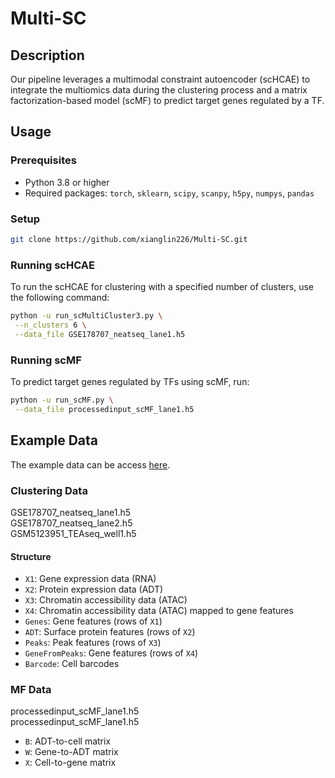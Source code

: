 # Multi-SC

## Description
Our pipeline leverages a multimodal constraint autoencoder (scHCAE) to integrate the multiomics data during the clustering process and a matrix factorization-based model (scMF) to predict target genes regulated by a TF.

## Usage
### Prerequisites
- Python 3.8 or higher
- Required packages: `torch`, `sklearn`, `scipy`, `scanpy`, `h5py`, `numpys`, `pandas`

### Setup
```bash
git clone https://github.com/xianglin226/Multi-SC.git
```

### Running scHCAE
To run the scHCAE for clustering with a specified number of clusters, use the following command:
```bash
python -u run_scMultiCluster3.py \
 --n_clusters 6 \
 --data_file GSE178707_neatseq_lane1.h5
```

### Running scMF
To predict target genes regulated by TFs using scMF, run:
```bash
python -u run_scMF.py \
 --data_file processedinput_scMF_lane1.h5
```

## Example Data
The example data can be access [here](https://drive.google.com/drive/folders/1Sq0w03-tFc-fcv-Y1i9XmL4TIxkoLCKq?usp=share_link).  

### Clustering Data
GSE178707_neatseq_lane1.h5\
GSE178707_neatseq_lane2.h5\
GSM5123951_TEAseq_well1.h5

#### Structure
  - `X1`: Gene expression data (RNA)
  - `X2`: Protein expression data (ADT)
  - `X3`: Chromatin accessibility data (ATAC)
  - `X4`: Chromatin accessibility data (ATAC) mapped to gene features
  - `Genes`: Gene features (rows of `X1`)
  - `ADT`: Surface protein features (rows of `X2`)
  - `Peaks`: Peak features (rows of `X3`)
  - `GeneFromPeaks`: Gene features (rows of `X4`)
  - `Barcode`: Cell barcodes

### MF Data
processedinput_scMF_lane1.h5\
processedinput_scMF_lane1.h5
  - `B`: ADT-to-cell matrix
  - `W`: Gene-to-ADT matrix
  - `X`: Cell-to-gene matrix
